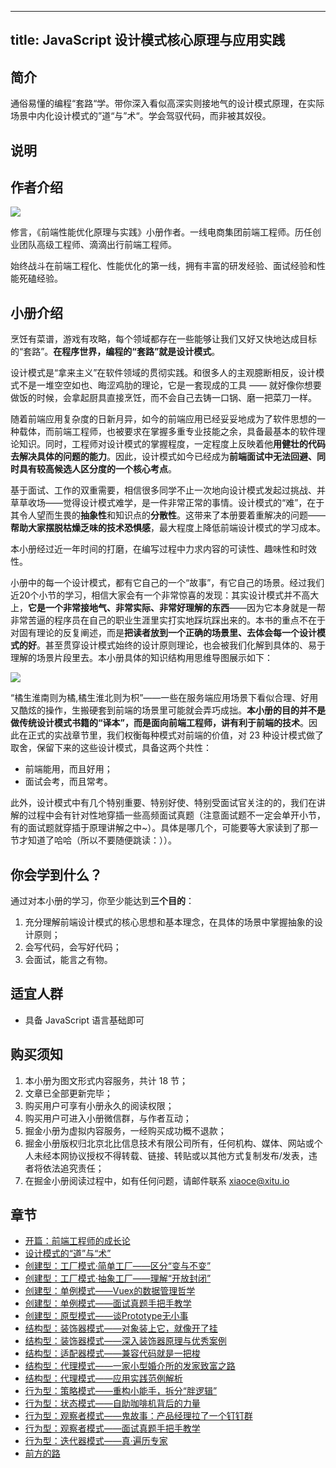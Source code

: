 
---
title: JavaScript 设计模式核⼼原理与应⽤实践
---

## 简介
通俗易懂的编程“套路“学。带你深入看似高深实则接地气的设计模式原理，在实际场景中内化设计模式的”道“与”术“。学会驾驭代码，而非被其奴役。

## 说明
## 作者介绍

![](https://p9-juejin.byteimg.com/tos-cn-i-k3u1fbpfcp/aa2fc1c6d3fa43428b49616ba723c447~tplv-k3u1fbpfcp-zoom-1.image)

修言，《前端性能优化原理与实践》小册作者。一线电商集团前端工程师。历任创业团队高级工程师、滴滴出行前端工程师。

始终战斗在前端工程化、性能优化的第一线，拥有丰富的研发经验、面试经验和性能死磕经验。

## 小册介绍

烹饪有菜谱，游戏有攻略，每个领域都存在一些能够让我们又好又快地达成目标的“套路”。**在程序世界，编程的“套路”就是设计模式**。

设计模式是“拿来主义”在软件领域的贯彻实践。和很多人的主观臆断相反，设计模式不是一堆空空如也、晦涩鸡肋的理论，它是一套现成的工具 —— 就好像你想要做饭的时候，会拿起厨具直接烹饪，而不会自己去铸一口锅、磨一把菜刀一样。

随着前端应用复杂度的日新月异，如今的前端应用已经妥妥地成为了软件思想的一种载体，而前端工程师，也被要求在掌握多重专业技能之余，具备最基本的软件理论知识。同时，工程师对设计模式的掌握程度，一定程度上反映着他**用健壮的代码去解决具体的问题的能力**。因此，设计模式如今已经成为**前端面试中无法回避、同时具有较高候选人区分度的一个核心考点**。

基于面试、工作的双重需要，相信很多同学不止一次地向设计模式发起过挑战、并草草收场——觉得设计模式难学，是一件非常正常的事情。设计模式的“难”，在于其令人望而生畏的**抽象性**和知识点的**分散性**。这带来了本册要着重解决的问题——**帮助大家摆脱枯燥乏味的技术恐惧感**，最大程度上降低前端设计模式的学习成本。

本小册经过近一年时间的打磨，在编写过程中力求内容的可读性、趣味性和时效性。

小册中的每一个设计模式，都有它自己的一个“故事”，有它自己的场景。经过我们近20个小节的学习，相信大家会有一个非常惊喜的发现：其实设计模式并不高大上，**它是一个非常接地气、非常实际、非常好理解的东西**——因为它本身就是一帮非常苦逼的程序员在自己的职业生涯里实打实地踩坑踩出来的。本书的重点不在于对固有理论的反复阐述，而是**把读者放到一个正确的场景里、去体会每一个设计模式的好**。甚至贯穿设计模式始终的设计原则理论，也会被我们化解到具体的、易于理解的场景片段里去。本小册具体的知识结构用思维导图展示如下：

![](https://p3-juejin.byteimg.com/tos-cn-i-k3u1fbpfcp/a6f1940010b04e6c8f367471cbc9cf88~tplv-k3u1fbpfcp-zoom-1.image)

“橘生淮南则为橘,橘生淮北则为枳”——一些在服务端应用场景下看似合理、好用又酷炫的操作，生搬硬套到前端的场景里可能就会弄巧成拙。**本小册的目的并不是做传统设计模式书籍的“译本”，而是面向前端工程师，讲有利于前端的技术**。因此在正式的实战章节里，我们权衡每种模式对前端的价值，对 23 种设计模式做了取舍，保留下来的这些设计模式，具备这两个共性：

- 前端能用，而且好用；
- 面试会考，而且常考。

此外，设计模式中有几个特别重要、特别好使、特别受面试官关注的的，我们在讲解的过程中会有针对性地穿插一些高频面试真题（注意面试题不一定会单开小节，有的面试题就穿插于原理讲解之中\~）。具体是哪几个，可能要等大家读到了那一节才知道了哈哈（所以不要随便跳读：））。

## 你会学到什么？

通过对本小册的学习，你至少能达到**三个目的**：

1.  充分理解前端设计模式的核心思想和基本理念，在具体的场景中掌握抽象的设计原则；
2.  会写代码，会写好代码；
3.  会面试，能言之有物。

## 适宜人群

- 具备 JavaScript 语言基础即可

## 购买须知

1.  本小册为图文形式内容服务，共计 18 节；
2.  文章已全部更新完毕；
3.  购买用户可享有小册永久的阅读权限；
4.  购买用户可进入小册微信群，与作者互动；
5.  掘金小册为虚拟内容服务，一经购买成功概不退款；
6.  掘金小册版权归北京北比信息技术有限公司所有，任何机构、媒体、网站或个人未经本网协议授权不得转载、链接、转贴或以其他方式复制发布/发表，违者将依法追究责任；
7.  在掘金小册阅读过程中，如有任何问题，请邮件联系 <xiaoce@xitu.io>

## 章节
- [开篇：前端工程师的成长论](./开篇-前端工程师的成长论.md)
- [设计模式的“道”与“术”](./设计模式的“道”与“术”.md)
- [创建型：工厂模式·简单工厂——区分“变与不变”](./创建型-工厂模式·简单工厂——区分“变与不变”.md)
- [创建型：工厂模式·抽象工厂——理解“开放封闭”](./创建型-工厂模式·抽象工厂——理解“开放封闭”.md)
- [创建型：单例模式——Vuex的数据管理哲学](./创建型-单例模式——Vuex的数据管理哲学.md)
- [创建型：单例模式——面试真题手把手教学](./创建型-单例模式——面试真题手把手教学.md)
- [创建型：原型模式——谈Prototype无小事](./创建型-原型模式——谈Prototype无小事.md)
- [结构型：装饰器模式——对象装上它，就像开了挂](./结构型-装饰器模式——对象装上它，就像开了挂.md)
- [结构型：装饰器模式——深入装饰器原理与优秀案例](./结构型-装饰器模式——深入装饰器原理与优秀案例.md)
- [结构型：适配器模式——兼容代码就是一把梭](./结构型-适配器模式——兼容代码就是一把梭.md)
- [结构型：代理模式——一家小型婚介所的发家致富之路](./结构型-代理模式——一家小型婚介所的发家致富之路.md)
- [结构型：代理模式——应用实践范例解析](./结构型-代理模式——应用实践范例解析.md)
- [行为型：策略模式——重构小能手，拆分“胖逻辑”](./行为型-策略模式——重构小能手，拆分“胖逻辑”.md)
- [行为型：状态模式——自助咖啡机背后的力量](./行为型-状态模式——自助咖啡机背后的力量.md)
- [行为型：观察者模式——鬼故事：产品经理拉了一个钉钉群](./行为型-观察者模式——鬼故事-产品经理拉了一个钉钉群.md)
- [行为型：观察者模式——面试真题手把手教学](./行为型-观察者模式——面试真题手把手教学.md)
- [行为型：迭代器模式——真·遍历专家](./行为型-迭代器模式——真·遍历专家.md)
- [前方的路](./前方的路.md)

    